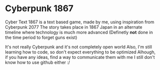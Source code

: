 # Cyberpunk 1867
Cyber Text 1867 is a text based game, made by me, using inspiration from Cyberpunk 2077
The story takes place in 1867 Japan in an alternate timeline where technology is much more advanced
(Definetly **not** done in the time period to forget guns exist)

It's not really Cyberpunk and it's not completely open world
Also, I'm still learning how to code, so don't expect everything to be optimized
Alhough, if you have any ideas, find a way to communicate them with me
I still don't know how to use github either :/
